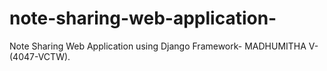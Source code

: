 # note-sharing-web-application-
Note Sharing Web Application using Django Framework- MADHUMITHA V-(4047-VCTW).
